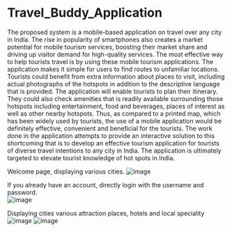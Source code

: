 # Travel_Buddy_Application
The proposed system is a mobile-based application on travel over any city in India. 
The rise in popularity of smartphones also creates a market potential for mobile tourism services, boosting their market share and driving up visitor demand for high-quality services. The most effective way to help tourists travel is by using these mobile tourism applications. The application makes it simple for users to find routes to unfamiliar locations. Tourists could benefit from extra information about places to visit, including actual photographs of the hotspots in addition to the descriptive language that is provided.
The application will enable tourists to plan their itinerary. They could also check amenities that is readily available surrounding those hotspots including entertainment, food and beverages, places of interest as well as other nearby hotspots. Thus, as compared to a printed map, which has been 
widely used by tourists, the use of a mobile application would be definitely effective, convenient and beneficial for the tourists. 
The work done in the application attempts to provide an interactive solution to this shortcoming that is to develop an effective tourism application for tourists of diverse travel intentions to any city in India. The application is ultimately targeted to elevate tourist knowledge of hot spots in India.

Welcome page, displaying various cities.
![image](https://user-images.githubusercontent.com/112279981/233792235-66d8fe49-1797-47b1-ae2c-829ce3052975.png)


If you already have an account, directly login with the username and password.   
![image](https://user-images.githubusercontent.com/112279981/233792295-8713a038-d8cc-4b13-97a1-5add03cca116.png)


Displaying cities various attraction places, hotels and local speciality
![image](https://user-images.githubusercontent.com/112279981/233792264-62be2d06-4a5a-46ed-b182-8b995956394f.png)
![image](https://user-images.githubusercontent.com/112279981/233792272-3853f74f-9698-43d3-93b2-8df8f3075357.png)
